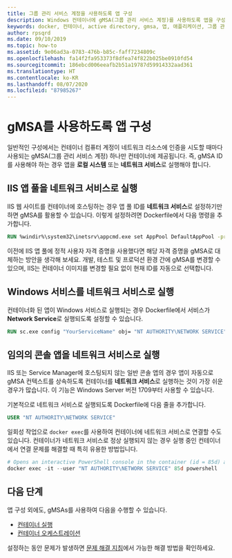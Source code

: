 ```yaml
---
title: 그룹 관리 서비스 계정을 사용하도록 앱 구성
description: Windows 컨테이너에 gMSA(그룹 관리 서비스 계정)를 사용하도록 앱을 구성하는 방법을 설명합니다.
keywords: docker, 컨테이너, active directory, gmsa, 앱, 애플리케이션, 그룹 관리 서비스 계정, 그룹관리서비스 계정, 구성
author: rpsqrd
ms.date: 09/10/2019
ms.topic: how-to
ms.assetid: 9e06ad3a-0783-476b-b85c-faff7234809c
ms.openlocfilehash: fa14f2fa953373f8dfea74f822b025be0910fd54
ms.sourcegitcommit: 186ebcd006eeafb2b51a19787d59914332aad361
ms.translationtype: HT
ms.contentlocale: ko-KR
ms.lasthandoff: 08/07/2020
ms.locfileid: "87985267"
---
```

# <a name="configure-your-app-to-use-a-gmsa"></a>gMSA를 사용하도록 앱 구성

일반적인 구성에서는 컨테이너 컴퓨터 계정이 네트워크 리소스에 인증을 시도할 때마다 사용되는 gMSA(그룹 관리 서비스 계정) 하나만 컨테이너에 제공됩니다. 즉, gMSA ID를 사용해야 하는 경우 앱을 **로컬 시스템** 또는 **네트워크 서비스**로 실행해야 합니다.

## <a name="run-an-iis-app-pool-as-network-service"></a>IIS 앱 풀을 네트워크 서비스로 실행

IIS 웹 사이트를 컨테이너에 호스팅하는 경우 앱 풀 ID를 **네트워크 서비스**로 설정하기만 하면 gMSA를 활용할 수 있습니다. 이렇게 설정하려면 Dockerfile에서 다음 명령을 추가합니다.

```dockerfile
RUN %windir%\system32\inetsrv\appcmd.exe set AppPool DefaultAppPool -processModel.identityType:NetworkService
```

이전에 IIS 앱 풀에 정적 사용자 자격 증명을 사용했다면 해당 자격 증명을 gMSA로 대체하는 방안을 생각해 보세요. 개발, 테스트 및 프로덕션 환경 간에 gMSA를 변경할 수 있으며, IIS는 컨테이너 이미지를 변경할 필요 없이 현재 ID를 자동으로 선택합니다.

## <a name="run-a-windows-service-as-network-service"></a>Windows 서비스를 네트워크 서비스로 실행

컨테이너화 된 앱이 Windows 서비스로 실행되는 경우 Dockerfile에서 서비스가 **Network Service**로 실행되도록 설정할 수 있습니다.

```dockerfile
RUN sc.exe config "YourServiceName" obj= "NT AUTHORITY\NETWORK SERVICE" password= ""
```

## <a name="run-arbitrary-console-apps-as-network-service"></a>임의의 콘솔 앱을 네트워크 서비스로 실행

IIS 또는 Service Manager에 호스팅되지 않는 일반 콘솔 앱의 경우 앱이 자동으로 gMSA 컨텍스트를 상속하도록 컨테이너를 **네트워크 서비스**로 실행하는 것이 가장 쉬운 경우가 많습니다. 이 기능은 Windows Server 버전 1709부터 사용할 수 있습니다.

기본적으로 네트워크 서비스로 실행되도록 Dockerfile에 다음 줄을 추가합니다.

```dockerfile
USER "NT AUTHORITY\NETWORK SERVICE"
```

일회성 작업으로 `docker exec`를 사용하여 컨테이너에 네트워크 서비스로 연결할 수도 있습니다. 컨테이너가 네트워크 서비스로 정상 실행되지 않는 경우 실행 중인 컨테이너에서 연결 문제를 해결할 때 특히 유용한 방법입니다.

```powershell
# Opens an interactive PowerShell console in the container (id = 85d) as the Network Service account
docker exec -it --user "NT AUTHORITY\NETWORK SERVICE" 85d powershell
```

## <a name="next-steps"></a>다음 단계

앱 구성 외에도, gMSAs를 사용하여 다음을 수행할 수 있습니다.

- [컨테이너 실행](gmsa-run-container.md)
- [컨테이너 오케스트레이션](gmsa-orchestrate-containers.md)

설정하는 동안 문제가 발생하면 [문제 해결 지침](gmsa-troubleshooting.md)에서 가능한 해결 방법을 확인하세요.
